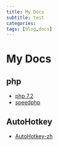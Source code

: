 ```yaml
---
title: My Docs
subtitle: test
categories:
tags: [blog,docs]
---
```


# My Docs

## php

- [php 7.2](/docs/php-org)
- [speedphp](/docs/speedphp)

## AutoHotkey

- [AutoHotkey-zh](/docs/autohotkey-zh)

